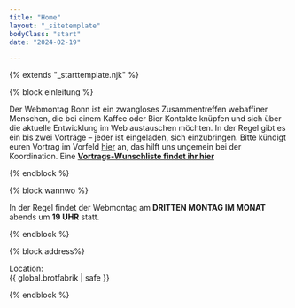 ```yaml
---
title: "Home"
layout: "_sitetemplate"
bodyClass: "start"
date: "2024-02-19"

---
```


{% extends "_starttemplate.njk" %}


{% block einleitung %} 

Der Webmontag Bonn ist ein zwangloses Zusammentreffen webaffiner Menschen, die bei einem Kaffee oder Bier Kontakte kn&uuml;pfen und sich &uuml;ber die aktuelle Entwicklung im Web austauschen m&ouml;chten. In der Regel gibt es ein bis zwei Vortr&auml;ge &ndash; jeder ist eingeladen, sich einzubringen. Bitte k&uuml;ndigt euren Vortrag im Vorfeld [hier](mailto:welcome@wmbn.de) an, das hilft uns ungemein bei der Koordination. Eine **[Vortrags-Wunschliste findet ihr hier](/vortrags-wunschliste/)**  

{% endblock %}


{% block wannwo %} 

In der Regel findet der Webmontag am **DRITTEN MONTAG IM MONAT** abends um **19 UHR** statt.

{% endblock %}


{% block address%}

Location:  
{{ global.brotfabrik | safe }}

{% endblock %}
 